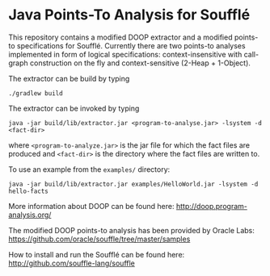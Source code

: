 # Java Points-To Analysis for Soufflé

This repository contains a modified DOOP extractor and a modified points-to specifications for Soufflé.
Currently there are two points-to analyses implemented in form of logical specifications: context-insensitive with call-graph construction on the fly and context-sensitive (2-Heap + 1-Object). 

The extractor can be build by typing 

```
./gradlew build
```

The extractor can be invoked by typing 

```
java -jar build/lib/extractor.jar <program-to-analyse.jar> -lsystem -d <fact-dir>
```

where `<program-to-analyze.jar>` is the jar file for which the fact files are produced and `<fact-dir>` is the directory where the fact files are written to. 

To use an example from the `examples/` directory:

```
java -jar build/lib/extractor.jar examples/HelloWorld.jar -lsystem -d hello-facts
```

More information about DOOP can be found here:
http://doop.program-analysis.org/

The modified DOOP points-to analysis has been provided by Oracle Labs:
https://github.com/oracle/souffle/tree/master/samples

How to install and run the Soufflé can be found here:
http://github.com/souffle-lang/souffle




